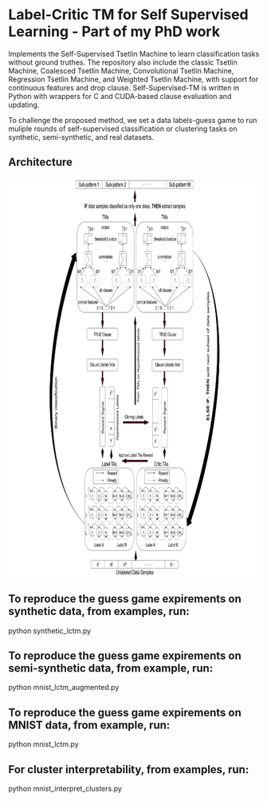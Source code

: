 # Label-Critic TM for Self Supervised Learning - Part of my PhD work
Implements the Self-Supervised Tsetlin Machine to learn classification tasks without ground truthes. The repository also include the classic Tsetlin Machine, Coalesced Tsetlin Machine, Convolutional Tsetlin Machine, Regression Tsetlin Machine, and Weighted Tsetlin Machine, with support for continuous features and drop clause. Self-Supervised-TM is written in Python with wrappers for C and CUDA-based clause evaluation and updating. 

To challenge the proposed method, we set a data labels-guess game to run muliple rounds of self-supervised classification or clustering tasks on synthetic, semi-synthetic, and real datasets.

## Architecture
<img src="0001.jpg" width="900" height="800">


## To reproduce the guess game expirements on synthetic data, from examples, run:

python synthetic_lctm.py

## To reproduce the guess game expirements on semi-synthetic data, from example, run:

python mnist_lctm_augmented.py

## To reproduce the guess game expirements on MNIST data, from example, run:

python mnist_lctm.py

## For cluster interpretability, from examples, run:

python mnist_interpret_clusters.py


